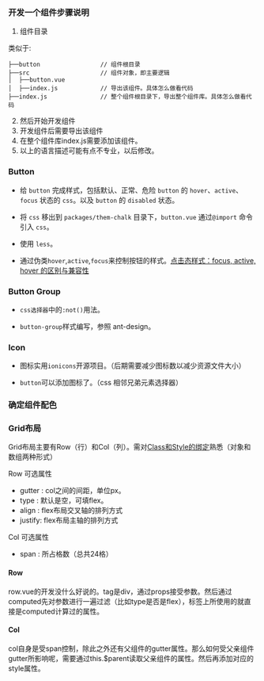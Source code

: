### 开发一个组件步骤说明

1. 组件目录

类似于:
```
├──button                 // 组件根目录
├──src                    // 组件对象，即主要逻辑
│  ├──button.vue   
│  ├──index.js            // 导出该组件。具体怎么做看代码
├──index.js               // 整个组件根目录下，导出整个组件库。具体怎么做看代码
```
2. 然后开始开发组件
3. 开发组件后需要导出该组件
4. 在整个组件库index.js需要添加该组件。
5. 以上的语言描述可能有点不专业，以后修改。

### Button

- 给 `button` 完成样式，包括默认、正常、危险 `button` 的 `hover`、`active`、`focus` 状态的 `css`。以及 `button` 的 `disabled` 状态。

- 将 `css` 移出到 `packages/them-chalk` 目录下，`button.vue` 通过`@import` 命令引入 `css`。

- 使用 `less`。

- 通过伪类`hover`,`active`,`focus`来控制按钮的样式。[点击态样式：focus, active, hover 的区别与兼容性](https://harttle.land/2018/05/17/hover-active-focus-highlight-color.html)

### Button Group

- `css选择器`中的`:not()`用法。

- `button-group`样式编写，参照 ant-design。

### Icon

- 图标实用`ionicons`开源项目。（后期需要减少图标数以减少资源文件大小）

- `button`可以添加图标了。（css 相邻兄弟元素选择器）

### 确定组件配色

### Grid布局

Grid布局主要有Row（行）和Col（列）。需对[Class和Style的绑定](https://cn.vuejs.org/v2/guide/class-and-style.html)熟悉（对象和数组两种形式）

Row 可选属性
- gutter : col之间的间距，单位px。
- type   : 默认是空，可填flex。
- align  : flex布局交叉轴的排列方式
- justify: flex布局主轴的排列方式

Col 可选属性
- span   : 所占格数（总共24格）

#### Row

row.vue的开发没什么好说的。tag是div，通过props接受参数。然后通过computed先对参数进行一遍过滤（比如type是否是flex），标签上所使用的就直接是computed计算过的属性。

#### Col

col自身是受span控制，除此之外还有父组件的gutter属性。那么如何受父亲组件gutter所影响呢，需要通过this.$parent读取父亲组件的属性。然后再添加对应的style属性。